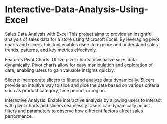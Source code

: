 # Interactive-Data-Analysis-Using-Excel

Sales Data Analysis with Excel This project aims to provide an insightful analysis of sales data for a store using Microsoft Excel. By leveraging pivot charts and slicers, this tool enables users to explore and understand sales trends, patterns, and key metrics effectively.

Features Pivot Charts: Utilize pivot charts to visualize sales data dynamically. Pivot charts allow for easy manipulation and exploration of data, enabling users to gain valuable insights quickly.

Slicers: Incorporate slicers to filter and analyze data dynamically. Slicers provide an intuitive way to slice and dice the data based on various criteria such as product category, time period, or region.

Interactive Analysis: Enable interactive analysis by allowing users to interact with pivot charts and slicers seamlessly. Users can dynamically adjust filters and parameters to observe how different factors affect sales performance.
